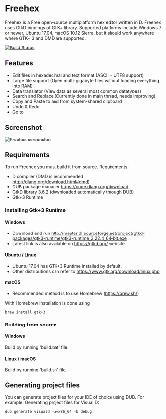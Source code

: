 # Freehex
Freehex is a Free open-source multiplatform hex editor written in D. Freehex uses GtkD bindings of GTK+ library.
Supported platforms include Windows 7 or newer, Ubuntu 17.04, macOS 10.12 Sierra, but it should work anywhere where GTK+ 3 and DMD are supported.

[![Build Status](https://travis-ci.org/Fro-Z/Freehex.svg?branch=master)](https://travis-ci.org/Fro-Z/Freehex)

## Features
- Edit files in hexadecimal and text format (ASCII + UTF8 support)
- Large file support (Open multi-gigabyte files without loading everything into RAM)
- Data translator (View data as several most common datatypes)
- Search and Replace (Currently done in main thread, needs improving)
- Copy and Paste to and from system-shared clipboard
- Undo & Redo
- Go to

## Screenshot
![Freehex screenshot](http://i.imgur.com/qK7wlXv.png "Freehex screenshot")

## Requirements
To run Freehex you must build it from source.
Requirements:
- D compiler (DMD is recommended  http://dlang.org/download.html#dmd)
- DUB package manager https://code.dlang.org/download
- GtkD library 3.6.2 (downloaded automatically through DUB)
- Gtk+3 Runtime
### Installing Gtk+3 Runtime
#### Windows
- Download and run http://master.dl.sourceforge.net/project/gtkd-packages/gtk3-runtime/gtk3-runtime_3.22.4_64-bit.exe
- Latest link is also available on https://gtkd.org/ website.
#### Ubuntu / Linux
- Ubuntu 17.04 has GTK+3 Runtime installed by default.
- Other distributions can refer to https://www.gtk.org/download/linux.php
#### macOS
- Recommended method is to use Homebrew (https://brew.sh/)

With Homebrew installation is done using
~~~~
brew install gtk+3
~~~~

### Building from source
#### Windows
Build by running 'build.bat' file.
#### Linux / macOS
Build by running 'build.sh' file.

## Generating project files
You can generate project files for your IDE of choice using DUB.
For example:
Generating project files for Visual D:
~~~~
dub generate visuald -a=x86_64 -b debug
~~~~


